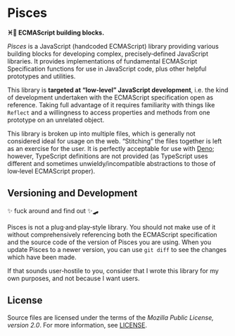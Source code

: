#  Pisces
<b>♓️🧩 ECMAScript building blocks.</b>

<dfn>Pisces</dfn> is a JavaScript (handcoded ECMAScript) library providing various building blocks for developing complex, precisely‐defined JavaScript libraries.
It provides implementations of fundamental ECMAScript Specification functions for use in JavaScript code, plus other helpful prototypes and utilities.

This library is **targeted at “low‐level” JavaScript development**, i.e. the kind of development undertaken with the ECMAScript specification open as reference.
Taking full advantage of it requires familiarity with things like `Reflect` and a willingness to access properties and methods from one prototype on an unrelated object.

This library is broken up into multiple files, which is generally not considered ideal for usage on the web.
“Stitching” the files together is left as an exercise for the user.
It is perfectly acceptable for use with [Deno](https://deno.land); however, TypeScript definitions are not provided (as TypeScript uses different and sometimes unwieldy/incompatible abstractions to those of low‐level ECMAScript proper).

##  Versioning and Development

✨ fuck around and find out ✨🛹

Pisces is not a plug·and·play‐style library.
You should not make use of it without comprehensively referencing both the ECMAScript specification and the source code of the version of Pisces you are using.
When you update Pisces to a newer version, you can use `git diff` to see the changes which have been made.

If that sounds user‐hostile to you, consider that I wrote this library for my own purposes, and not because I want users.

##  License

Source files are licensed under the terms of the <cite>Mozilla Public License, version 2.0</cite>.
For more information, see [LICENSE](./LICENSE).
